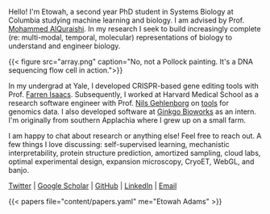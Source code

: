 
Hello! I'm Etowah, a second year PhD student in Systems Biology at Columbia studying machine learning and biology. I am advised by Prof. [Mohammed AlQuraishi](https://www.aqlab.io/). In my research I seek to build increasingly complete (re: multi-modal, temporal, molecular) representations of biology to understand and engineer biology.

{{< figure src="array.png" caption="No, not a Pollock painting. It's a DNA sequencing flow cell in action.">}} 

In my undergrad at Yale, I developed CRISPR-based gene editing tools with Prof. [Farren Isaacs](https://scholar.google.com/citations?user=OCyNKlYAAAAJ&hl=en). Subsequently, I worked at Harvard Medical School as a research software engineer with Prof. [Nils Gehlenborg](https://hidivelab.org/team/members/nils-gehlenborg/) on [tools](http://gosling-lang.org/) for genomics data. I also developed software at [Ginkgo Bioworks](https://www.ginkgobioworks.com/) as an intern. I'm originally from southern Applachia where I grew up on a small farm. 

I am happy to chat about research or anything else! Feel free to reach out. A few things I love discussing: self-supervised learning, mechanistic interpretability, protein structure prediction, amortized sampling, cloud labs, optimal experimental design, expansion microscopy, CryoET, WebGL, and banjo. 

[Twitter](https://x.com/etowah0) | [Google Scholar](https://scholar.google.com/citations?user=brjaKFEAAAAJ&hl=en) | [GitHub](https://github.com/etowahadams)  | [LinkedIn](https://www.linkedin.com/in/etowah/) | [Email](mailto:etowahadams@gmail.com)

{{< papers file="content/papers.yaml" me="Etowah Adams" >}}